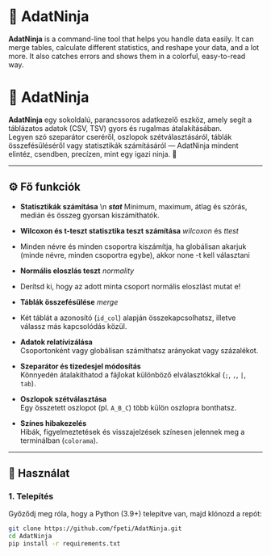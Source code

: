# 🥷 AdatNinja
**AdatNinja** is a command-line tool that helps you handle data easily. It can merge tables, calculate different statistics, and reshape your data, and a lot more. It also catches errors and shows them in a colorful, easy-to-read way.

# 🥷 AdatNinja

**AdatNinja** egy sokoldalú, parancssoros adatkezelő eszköz, amely segít a táblázatos adatok (CSV, TSV) gyors és rugalmas átalakításában.  
Legyen szó szeparátor cseréről, oszlopok szétválasztásáról, táblák összefésüléséről vagy statisztikák számításáról — AdatNinja mindent elintéz, csendben, precízen, mint egy igazi ninja. 🥷

---

## ⚙️ Fő funkciók

- **Statisztikák számítása** \n
***stat***  Minimum, maximum, átlag és szórás, medián és összeg gyorsan kiszámíthatók.

- **Wilcoxon és t-teszt statisztika teszt számítása** *wilcoxon* és *ttest*
- Minden névre és minden csoportra kiszámítja, ha globálisan akarjuk (minde névre, minden csoportra egybe), akkor none -t kell választani
  

- **Normális eloszlás teszt** *normality*
- Derítsd ki, hogy az adott minta csoport normális eloszlást mutat e!
  
- **Táblák összefésülése** *merge*
- Két táblát a azonosító (`id_col`) alapján összekapcsolhatsz, illetve válassz más kapcsolódás közül.

- **Adatok relatívizálása**  
  Csoportonként vagy globálisan számíthatsz arányokat vagy százalékot.
  
- **Szeparátor és tizedesjel módosítás**  
  Könnyedén átalakíthatod a fájlokat különböző elválasztókkal (`;`, `,`, `|`, `tab`).

- **Oszlopok szétválasztása**  
  Egy összetett oszlopot (pl. `A_B_C`) több külön oszlopra bonthatsz.







- **Színes hibakezelés**  
  Hibák, figyelmeztetések és visszajelzések színesen jelennek meg a terminálban (`colorama`).

---

## 🚀 Használat

### 1. Telepítés

Győződj meg róla, hogy a Python (3.9+) telepítve van, majd klónozd a repót:

```bash
git clone https://github.com/fpeti/AdatNinja.git
cd AdatNinja
pip install -r requirements.txt
